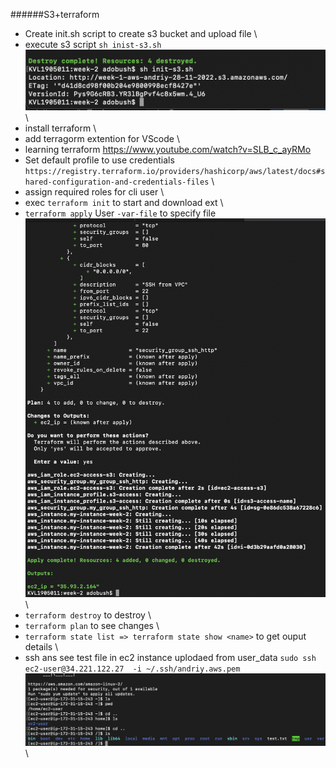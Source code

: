 ######S3+terraform
- Create init.sh script to create s3 bucket and upload file \
- execute s3 script `sh inist-s3.sh`\
![s3-file-deployed](https://github.com/phpadventure/aws-course/blob/master/week-2/screenshots/s3-file-deployed.png) \
- install terraform \
- add terragorm extention for VScode \
- learning terraform https://www.youtube.com/watch?v=SLB_c_ayRMo
- Set default profile to use credentials 
`https://registry.terraform.io/providers/hashicorp/aws/latest/docs#shared-configuration-and-credentials-files` \
- assign required roles for cli user \
- exec `terraform init` to start and download ext \
- `terraform apply`  User `-var-file` to specify file \
![deployed](https://github.com/phpadventure/aws-course/blob/master/week-2/screenshots/deployed.png) \
- `terraform destroy` to destroy \
- `terraform plan` to see changes \
- `terraform state list => terraform state show <name>` to get ouput details \
- ssh ans see test file in ec2 instance uplodaed from user_data `sudo ssh ec2-user@34.221.122.27  -i ~/.ssh/andriy.aws.pem` \
![ec2-file](https://github.com/phpadventure/aws-course/blob/master/week-2/screenshots/ec2-file.png) \